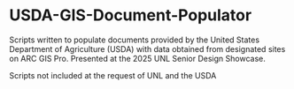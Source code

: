 # USDA-GIS-Document-Populator
Scripts written to populate documents provided by the United States Department of Agriculture (USDA) with data obtained from designated sites on ARC GIS Pro. Presented at the 2025 UNL Senior Design Showcase.

Scripts not included at the request of UNL and the USDA
